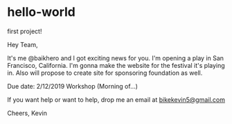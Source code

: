# hello-world
first project!

Hey Team,

It's me @baikhero and I got exciting news for you. I'm opening a play in San Francisco, California.
I'm gonna make the website for the festival it's playing in.
Also will propose to create site for sponsoring foundation as well. 

Due date: 2/12/2019 Workshop (Morning of...)

If you want help or want to help, drop me an email at bikekevin5@gmail.com

Cheers,
Kevin

